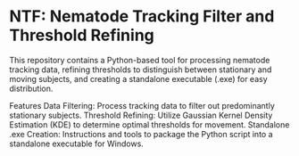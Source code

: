 # NTF: Nematode Tracking Filter and Threshold Refining 
This repository contains a Python-based tool for processing nematode tracking data, refining thresholds to distinguish between stationary and moving subjects, and creating a standalone executable (.exe) for easy distribution.

Features
Data Filtering: Process tracking data to filter out predominantly stationary subjects.
Threshold Refining: Utilize Gaussian Kernel Density Estimation (KDE) to determine optimal thresholds for movement.
Standalone .exe Creation: Instructions and tools to package the Python script into a standalone executable for Windows.

